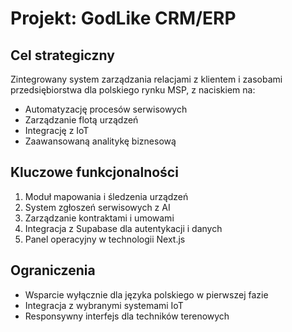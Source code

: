 # Projekt: GodLike CRM/ERP

## Cel strategiczny
Zintegrowany system zarządzania relacjami z klientem i zasobami przedsiębiorstwa dla polskiego rynku MSP, z naciskiem na:
- Automatyzację procesów serwisowych
- Zarządzanie flotą urządzeń
- Integrację z IoT
- Zaawansowaną analitykę biznesową

## Kluczowe funkcjonalności
1. Moduł mapowania i śledzenia urządzeń
2. System zgłoszeń serwisowych z AI
3. Zarządzanie kontraktami i umowami
4. Integracja z Supabase dla autentykacji i danych
5. Panel operacyjny w technologii Next.js

## Ograniczenia
- Wsparcie wyłącznie dla języka polskiego w pierwszej fazie
- Integracja z wybranymi systemami IoT
- Responsywny interfejs dla techników terenowych
